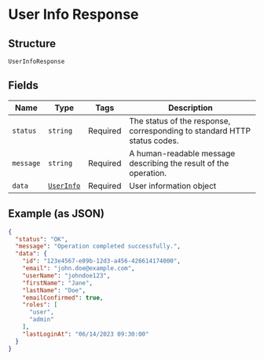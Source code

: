 
# User Info Response

## Structure

`UserInfoResponse`

## Fields

| Name | Type | Tags | Description |
|  --- | --- | --- | --- |
| `status` | `string` | Required | The status of the response, corresponding to standard HTTP status codes. |
| `message` | `string` | Required | A human-readable message describing the result of the operation. |
| `data` | [`UserInfo`](../../doc/models/user-info.md) | Required | User information object |

## Example (as JSON)

```json
{
  "status": "OK",
  "message": "Operation completed successfully.",
  "data": {
    "id": "123e4567-e89b-12d3-a456-426614174000",
    "email": "john.doe@example.com",
    "userName": "johndoe123",
    "firstName": "Jane",
    "lastName": "Doe",
    "emailConfirmed": true,
    "roles": [
      "user",
      "admin"
    ],
    "lastLoginAt": "06/14/2023 09:30:00"
  }
}
```

